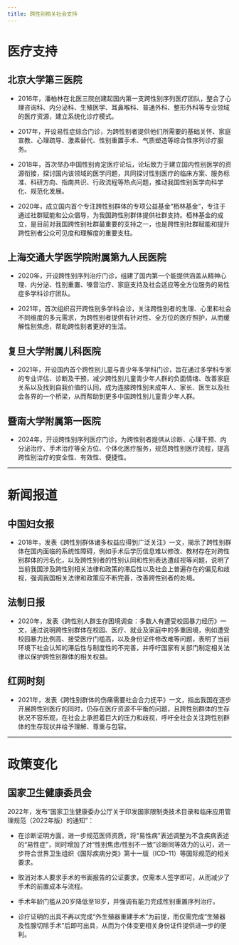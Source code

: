```yaml
---
title: 跨性别相关社会支持
---
```


# 医疗支持

## 北京大学第三医院

* 2016年，潘柏林在北医三院创建起国内第一支跨性别序列医疗团队，整合了心理咨询科、内分泌科、生殖医学、耳鼻喉科、普通外科、整形外科等专业领域的医疗资源，建立系统化诊疗模式。

* 2017年，开设易性症综合门诊，为跨性别者提供他们所需要的基础关怀、家庭宣教、心理疏导、激素替代、性别重置手术、气质塑造等综合性序列诊疗服务。

* 2018年，首次举办中国性别肯定医疗论坛，论坛致力于建立国内性别医学的资源衔接，探讨国内该领域的医学问题，共同探讨性别医疗的临床方案、服务标准、科研方向、指南共识、行政流程等热点问题，推动我国性别医学向科学化、规范化发展。

* 2020年，成立国内首个专注跨性别群体的专项公益基金“栢林基金”，专注于通过社群赋能和公众倡导，为我国跨性别群体提供社群支持。栢林基金的成立，是目前对我国跨性别社群最重要的支持之一，也是跨性别社群赋能和提升跨性别者公众可见度和理解度的重要支柱。

## 上海交通大学医学院附属第九人民医院

* 2020年，开设跨性别序列治疗门诊，组建了国内第一个能提供涵盖从精神心理、内分泌、性别重置、嗓音治疗、家庭支持及社会适应等全方位服务的易性症多学科诊疗团队。

* 2021年，首次组织召开跨性别多学科会诊，关注跨性别者的生理、心里和社会不同维度的多元需求，为跨性别者提供有针对性、全方位的医疗照护，从而缓解性别焦虑，帮助跨性别者更好的生活。

## 复旦大学附属儿科医院

* 2021年，开设国内首个跨性别儿童与青少年多学科门诊，旨在通过多学科专家的专业评估、诊断及干预，减少跨性别儿童青少年人群的负面情绪、改善家庭关系以及找到自我价值的认同，成为连接跨性别未成年人、家长、医生以及社会各界的一个桥梁，从而帮助到更多中国跨性别儿童青少年人群。

## 暨南大学附属第一医院

* 2024年，开设跨性别序列医疗门诊，为跨性别者提供从诊断、心理干预、内分泌治疗、手术治疗等全方位、个体化医疗服务，规范跨性别医疗流程，提高跨性别治疗的安全性、有效性、便捷性。

---

# 新闻报道

## 中国妇女报

* 2018年，发表《跨性别群体诸多权益应得到广泛关注》一文，揭示了跨性别群体在国内面临的系统性障碍，例如手术后学历信息难以修改、教材存在对跨性别群体的污名化，以及跨性别者的性别认同和性别表达遭歧视等问题，说明了当前我国涉及跨性别相关法律和政策的滞后性以及社会上普遍存在的偏见和歧视，强调我国相关法律和政策应不断完善，改善跨性别者的处境。

## 法制日报

* 2020年，发表《跨性别人群生存困境调查：多数人有遭受校园暴力经历》一文，通过说明跨性别群体在校园、医疗、就业及家庭中的多重困境，例如遭受校园暴力比例高、接受医疗门槛高，以及身份证件修改难等问题，表明了当前环境下社会认知的滞后性与制度性的不完善，并呼吁国家有关部门制定相关法律以保护跨性别群体的相关权益。

## 红网时刻

* 2021年，发表《跨性别群体的伤痛需要社会合力抚平》一文，指出我国在逐步开展跨性别医疗的同时，仍存在医疗资源不平衡的问题，且跨性别群体的生存状况不容乐观，在社会上承担着巨大的压力和歧视，呼吁全社会关注跨性别群体的生存现状并给予理解、尊重与包容。

---

# 政策变化

## 国家卫生健康委员会

2022年，发布“国家卫生健康委办公厅关于印发国家限制类技术目录和临床应用管理规范（2022年版）的通知”：

* 在诊断证明方面，进一步规范医师资质，将“易性病”表述调整为不含疾病表述的“易性症”，同时增加了对“性别焦虑/性别不一致”诊断同等效力的认可，进一步符合世界卫生组织《国际疾病分类》第十一版（ICD-11）等国际规范的相关要求。

* 取消对本人要求手术的书面报告的公证要求，仅需本人签字即可，从而减少了手术的前置成本与流程。

* 手术年龄门槛从20岁降低至18岁，并强调有能力完成性别重置序列治疗。

* 诊疗证明的出具不再以完成“外生殖器重建手术”为前提，而仅需完成“生殖器及性腺切除手术”后即可出具，从而为个体变更相关身份证件提供进一步的便利。
